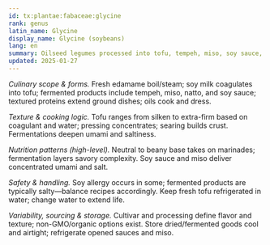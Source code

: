```yaml
---
id: tx:plantae:fabaceae:glycine
rank: genus
latin_name: Glycine
display_name: Glycine (soybeans)
lang: en
summary: Oilseed legumes processed into tofu, tempeh, miso, soy sauce, soymilk, edamame, and oils; a cornerstone of savory condiments and plant proteins.
updated: 2025-01-27
---
```


_Culinary scope & forms._ Fresh edamame boil/steam; soy milk coagulates into tofu; fermented products include tempeh, miso, natto, and soy sauce; textured proteins extend ground dishes; oils cook and dress.

_Texture & cooking logic._ Tofu ranges from silken to extra-firm based on coagulant and water; pressing concentrates; searing builds crust. Fermentations deepen umami and saltiness.

_Nutrition patterns (high-level)._ Neutral to beany base takes on marinades; fermentation layers savory complexity. Soy sauce and miso deliver concentrated umami and salt.

_Safety & handling._ Soy allergy occurs in some; fermented products are typically salty—balance recipes accordingly. Keep fresh tofu refrigerated in water; change water to extend life.

_Variability, sourcing & storage._ Cultivar and processing define flavor and texture; non-GMO/organic options exist. Store dried/fermented goods cool and airtight; refrigerate opened sauces and miso.
